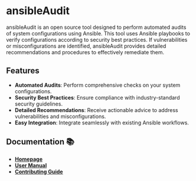 # ansibleAudit
ansibleAudit is an open source tool designed to perform automated audits of system configurations using Ansible. This tool uses Ansible playbooks to verify configurations according to security best practices. If vulnerabilities or misconfigurations are identified, ansibleAudit provides detailed recommendations and procedures to effectively remediate them.

## Features
- **Automated Audits**: Perform comprehensive checks on your system configurations.
- **Security Best Practices**: Ensure compliance with industry-standard security guidelines.
- **Detailed Recommendations**: Receive actionable advice to address vulnerabilities and misconfigurations.
- **Easy Integration**: Integrate seamlessly with existing Ansible workflows.


## Documentation 📚
- [**Homepage**](https://ansibleaudit.github.io/ansibleAudit/)
- [**User Manual**](https://ansibleaudit.github.io/ansibleAudit/user_manual/user_manual/)
- [**Contributing Guide**](https://ansibleaudit.github.io/ansibleAudit/contribution_guide/contributing/)
